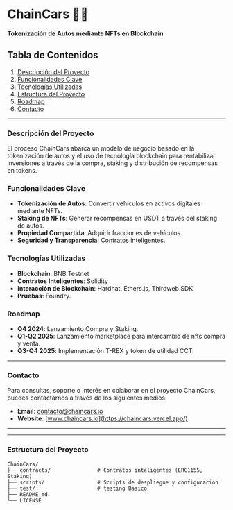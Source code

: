 # ChainCars 🚗🔗
**Tokenización de Autos mediante NFTs en Blockchain**

## Tabla de Contenidos
1. [Descripción del Proyecto](#descripción-del-proyecto)
2. [Funcionalidades Clave](#funcionalidades-clave)
3. [Tecnologías Utilizadas](#tecnologías-utilizadas)
4. [Estructura del Proyecto](#estructura-del-proyecto)
5. [Roadmap](#roadmap)
6. [Contacto](#contacto)

---

### Descripción del Proyecto
El proceso ChainCars abarca un modelo de negocio basado en la tokenización de autos y el uso de tecnología blockchain para rentabilizar inversiones a través de la compra, staking y distribución de recompensas en tokens.

### Funcionalidades Clave
- **Tokenización de Autos**: Convertir vehículos en activos digitales mediante NFTs.
- **Staking de NFTs**: Generar recompensas en USDT a través del staking de autos.
- **Propiedad Compartida**: Adquirir fracciones de vehículos.
- **Seguridad y Transparencia**: Contratos inteligentes.

### Tecnologías Utilizadas
- **Blockchain**: BNB Testnet
- **Contratos Inteligentes**: Solidity
- **Interacción de Blockchain**: Hardhat, Ethers.js, Thirdweb SDK
- **Pruebas**: Foundry.

### Roadmap
- **Q4 2024**: Lanzamiento Compra y Staking.
- **Q1-Q2 2025**: Lanzamiento marketplace para intercambio de nfts compra y venta.
- **Q3-Q4 2025**: Implementación T-REX y token de utilidad CCT.

---

### Contacto
Para consultas, soporte o interés en colaborar en el proyecto ChainCars, puedes contactarnos a través de los siguientes medios:

- **Email**: [contacto@chaincars.io](chaincarsar@gmai.com)
- **Website**: [www.chaincars.io](https://chaincars.vercel.app/)
---

---

### Estructura del Proyecto
```plaintext
ChainCars/
├── contracts/               # Contratos inteligentes (ERC1155, Staking)
├── scripts/                 # Scripts de despliegue y configuración
├── test/                    # testing Basico
├── README.md
└── LICENSE

